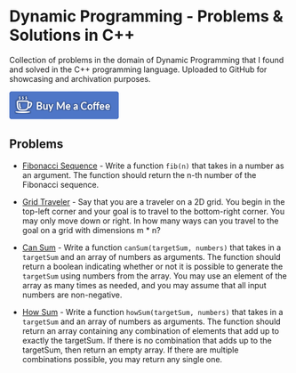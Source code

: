 # Dynamic Programming - Problems & Solutions in C++

Collection of problems in the domain of Dynamic Programming that I found and solved in the C++ programming language. Uploaded to GitHub for showcasing and archivation purposes.

[![Buy Me Coffee](images/buy-me-coffee.png)](https://www.paypal.me/DjordjeJocic)

## Problems

*   [Fibonacci Sequence](problems/001-fib/main.cpp) - Write a function `fib(n)` that takes in a number as an argument. The function should return the n-th number of the Fibonacci sequence.

*   [Grid Traveler](problems/002-gridTraveler/main.cpp) - Say that you are a traveler on a 2D grid. You begin in the top-left corner and your goal is to travel to the bottom-right corner. You may only move down or right. In how many ways can you travel to the goal on a grid with dimensions m * n?

*   [Can Sum](problems/003-canSum/main.cpp) - Write a function `canSum(targetSum, numbers)` that takes in a `targetSum` and an array of numbers as arguments. The function should return a boolean indicating whether or not it is possible to generate the `targetSum` using numbers from the array. You may use an element of the array as many times as needed, and you may assume that all input numbers are non-negative.

*   [How Sum](problems/004-howSum/main.cpp) - Write a function `howSum(targetSum, numbers)` that takes in a `targetSum` and an array of numbers as arguments. The function should return an array containing any combination of elements that add up to exactly the targetSum. If there is no combination that adds up to the targetSum, then return an empty array. If there are multiple combinations possible, you may return any single one.